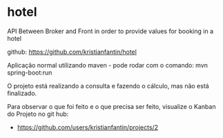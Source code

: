 # hotel
API Between Broker and Front in order to provide values for booking in a hotel

github: https://github.com/kristianfantin/hotel

Aplicação normal utilizando maven - pode rodar com o comando: mvn spring-boot:run

O projeto está realizando a consulta e fazendo o cálculo, mas não está finalizado.

Para observar o que foi feito e o que precisa ser feito, visualize o Kanban do Projeto no git hub:
- https://github.com/users/kristianfantin/projects/2

